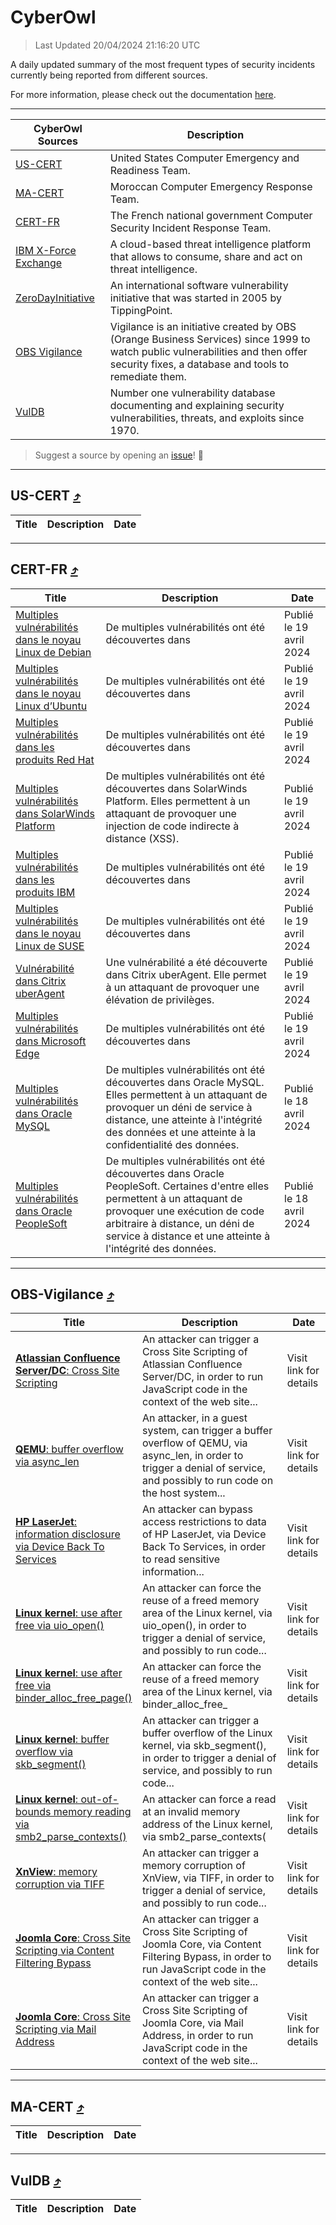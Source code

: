 
 <div id='top'></div>

# CyberOwl

 > Last Updated 20/04/2024 21:16:20 UTC
 
 A daily updated summary of the most frequent types of security incidents currently being reported from different sources.
 
 For more information, please check out the documentation [here](./docs/README.md).
 
 ---
 |CyberOwl Sources|Description|
 |---|---|
 |[US-CERT](#us-cert-arrow_heading_up)|United States Computer Emergency and Readiness Team.|
 |[MA-CERT](#ma-cert-arrow_heading_up)|Moroccan Computer Emergency Response Team.|
 |[CERT-FR](#cert-fr-arrow_heading_up)|The French national government Computer Security Incident Response Team.|
 |[IBM X-Force Exchange](#ibmcloud-arrow_heading_up)|A cloud-based threat intelligence platform that allows to consume, share and act on threat intelligence.|
 |[ZeroDayInitiative](#zerodayinitiative-arrow_heading_up)|An international software vulnerability initiative that was started in 2005 by TippingPoint.|
 |[OBS Vigilance](#obs-vigilance-arrow_heading_up)|Vigilance is an initiative created by OBS (Orange Business Services) since 1999 to watch public vulnerabilities and then offer security fixes, a database and tools to remediate them.|
 |[VulDB](#vuldb-arrow_heading_up)|Number one vulnerability database documenting and explaining security vulnerabilities, threats, and exploits since 1970.|
 
 > Suggest a source by opening an [issue](https://github.com/karimhabush/cyberowl/issues)! :raised_hands:
 ---

## US-CERT [:arrow_heading_up:](#cyberowl)

 |Title|Description|Date|
 |---|---|---|
 
 ---

## CERT-FR [:arrow_heading_up:](#cyberowl)

 |Title|Description|Date|
 |---|---|---|
 |[Multiples vulnérabilités dans le noyau Linux de Debian](https://www.cert.ssi.gouv.fr/avis/CERTFR-2024-AVI-0334/)|De multiples vulnérabilités ont été découvertes dans |Publié le 19 avril 2024|
 |[Multiples vulnérabilités dans le noyau Linux d’Ubuntu](https://www.cert.ssi.gouv.fr/avis/CERTFR-2024-AVI-0333/)|De multiples vulnérabilités ont été découvertes dans |Publié le 19 avril 2024|
 |[Multiples vulnérabilités dans les produits Red Hat](https://www.cert.ssi.gouv.fr/avis/CERTFR-2024-AVI-0332/)|De multiples vulnérabilités ont été découvertes dans |Publié le 19 avril 2024|
 |[Multiples vulnérabilités dans SolarWinds Platform](https://www.cert.ssi.gouv.fr/avis/CERTFR-2024-AVI-0331/)|De multiples vulnérabilités ont été découvertes dans SolarWinds Platform. Elles permettent à un attaquant de provoquer une injection de code indirecte à distance (XSS).|Publié le 19 avril 2024|
 |[Multiples vulnérabilités dans les produits IBM](https://www.cert.ssi.gouv.fr/avis/CERTFR-2024-AVI-0330/)|De multiples vulnérabilités ont été découvertes dans |Publié le 19 avril 2024|
 |[Multiples vulnérabilités dans le noyau Linux de SUSE](https://www.cert.ssi.gouv.fr/avis/CERTFR-2024-AVI-0329/)|De multiples vulnérabilités ont été découvertes dans |Publié le 19 avril 2024|
 |[Vulnérabilité dans Citrix uberAgent](https://www.cert.ssi.gouv.fr/avis/CERTFR-2024-AVI-0328/)|Une vulnérabilité a été découverte dans Citrix uberAgent. Elle permet à un attaquant de provoquer une élévation de privilèges.|Publié le 19 avril 2024|
 |[Multiples vulnérabilités dans Microsoft Edge](https://www.cert.ssi.gouv.fr/avis/CERTFR-2024-AVI-0327/)|De multiples vulnérabilités ont été découvertes dans |Publié le 19 avril 2024|
 |[Multiples vulnérabilités dans Oracle MySQL](https://www.cert.ssi.gouv.fr/avis/CERTFR-2024-AVI-0326/)|De multiples vulnérabilités ont été découvertes dans Oracle MySQL. Elles permettent à un attaquant de provoquer un déni de service à distance, une atteinte à l'intégrité des données et une atteinte à la confidentialité des données.|Publié le 18 avril 2024|
 |[Multiples vulnérabilités dans Oracle PeopleSoft](https://www.cert.ssi.gouv.fr/avis/CERTFR-2024-AVI-0325/)|De multiples vulnérabilités ont été découvertes dans Oracle PeopleSoft. Certaines d'entre elles permettent à un attaquant de provoquer une exécution de code arbitraire à distance, un déni de service à distance et une atteinte à l'intégrité des données.|Publié le 18 avril 2024|
 
 ---

## OBS-Vigilance [:arrow_heading_up:](#cyberowl)

 |Title|Description|Date|
 |---|---|---|
 |[<a href="https://vigilance.fr/vulnerability/Atlassian-Confluence-Server-DC-Cross-Site-Scripting-43586" class="noirorange"><b>Atlassian Confluence Server/DC</b>: Cross Site Scripting</a>](https://vigilance.fr/vulnerability/Atlassian-Confluence-Server-DC-Cross-Site-Scripting-43586)|An attacker can trigger a Cross Site Scripting of Atlassian Confluence Server/DC, in order to run JavaScript code in the context of the web site...|Visit link for details|
 |[<a href="https://vigilance.fr/vulnerability/QEMU-buffer-overflow-via-async-len-43585" class="noirorange"><b>QEMU</b>: buffer overflow via async_len</a>](https://vigilance.fr/vulnerability/QEMU-buffer-overflow-via-async-len-43585)|An attacker, in a guest system, can trigger a buffer overflow of QEMU, via async_len, in order to trigger a denial of service, and possibly to run code on the host system...|Visit link for details|
 |[<a href="https://vigilance.fr/vulnerability/HP-LaserJet-information-disclosure-via-Device-Back-To-Services-43583" class="noirorange"><b>HP LaserJet</b>: information disclosure via Device Back To Services</a>](https://vigilance.fr/vulnerability/HP-LaserJet-information-disclosure-via-Device-Back-To-Services-43583)|An attacker can bypass access restrictions to data of HP LaserJet, via Device Back To Services, in order to read sensitive information...|Visit link for details|
 |[<a href="https://vigilance.fr/vulnerability/Linux-kernel-use-after-free-via-uio-open-43582" class="noirorange"><b>Linux kernel</b>: use after free via uio_open()</a>](https://vigilance.fr/vulnerability/Linux-kernel-use-after-free-via-uio-open-43582)|An attacker can force the reuse of a freed memory area of the Linux kernel, via uio_open(), in order to trigger a denial of service, and possibly to run code...|Visit link for details|
 |[<a href="https://vigilance.fr/vulnerability/Linux-kernel-use-after-free-via-binder-alloc-free-page-43581" class="noirorange"><b>Linux kernel</b>: use after free via binder_alloc_free_<wbr>page()</wbr></a>](https://vigilance.fr/vulnerability/Linux-kernel-use-after-free-via-binder-alloc-free-page-43581)|An attacker can force the reuse of a freed memory area of the Linux kernel, via binder_alloc_free_|Visit link for details|
 |[<a href="https://vigilance.fr/vulnerability/Linux-kernel-buffer-overflow-via-skb-segment-43579" class="noirorange"><b>Linux kernel</b>: buffer overflow via skb_segment()</a>](https://vigilance.fr/vulnerability/Linux-kernel-buffer-overflow-via-skb-segment-43579)|An attacker can trigger a buffer overflow of the Linux kernel, via skb_segment(), in order to trigger a denial of service, and possibly to run code...|Visit link for details|
 |[<a href="https://vigilance.fr/vulnerability/Linux-kernel-out-of-bounds-memory-reading-via-smb2-parse-contexts-43578" class="noirorange"><b>Linux kernel</b>: out-of-bounds memory reading via smb2_parse_contexts(<wbr>)</wbr></a>](https://vigilance.fr/vulnerability/Linux-kernel-out-of-bounds-memory-reading-via-smb2-parse-contexts-43578)|An attacker can force a read at an invalid memory address of the Linux kernel, via smb2_parse_contexts(|Visit link for details|
 |[<a href="https://vigilance.fr/vulnerability/XnView-memory-corruption-via-TIFF-43577" class="noirorange"><b>XnView</b>: memory corruption via TIFF</a>](https://vigilance.fr/vulnerability/XnView-memory-corruption-via-TIFF-43577)|An attacker can trigger a memory corruption of XnView, via TIFF, in order to trigger a denial of service, and possibly to run code...|Visit link for details|
 |[<a href="https://vigilance.fr/vulnerability/Joomla-Core-Cross-Site-Scripting-via-Content-Filtering-Bypass-43576" class="noirorange"><b>Joomla Core</b>: Cross Site Scripting via Content Filtering Bypass</a>](https://vigilance.fr/vulnerability/Joomla-Core-Cross-Site-Scripting-via-Content-Filtering-Bypass-43576)|An attacker can trigger a Cross Site Scripting of Joomla Core, via Content Filtering Bypass, in order to run JavaScript code in the context of the web site...|Visit link for details|
 |[<a href="https://vigilance.fr/vulnerability/Joomla-Core-Cross-Site-Scripting-via-Mail-Address-43575" class="noirorange"><b>Joomla Core</b>: Cross Site Scripting via Mail Address</a>](https://vigilance.fr/vulnerability/Joomla-Core-Cross-Site-Scripting-via-Mail-Address-43575)|An attacker can trigger a Cross Site Scripting of Joomla Core, via Mail Address, in order to run JavaScript code in the context of the web site...|Visit link for details|
 
 ---

## MA-CERT [:arrow_heading_up:](#cyberowl)

 |Title|Description|Date|
 |---|---|---|
 
 ---

## VulDB [:arrow_heading_up:](#cyberowl)

 |Title|Description|Date|
 |---|---|---|
 